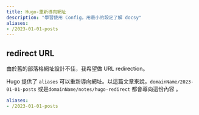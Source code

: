 ```yaml
---
title: Hugo-重新導向網址
description: "學習使用 Config，用最小的設定了解 docsy"
aliases:
- /2023-01-01-posts
---
```


## redirect URL 

由於舊的部落格網址設計不佳，我希望做 URL redirection。

Hugo 提供了 `aliases` 可以重新導向網址。以這篇文章來說，`domainName/2023-01-01-posts` 或是`domainName/notes/hugo-redirect` 都會導向這份內容 。

```yaml
aliases:
- /2023-01-01-posts
```

